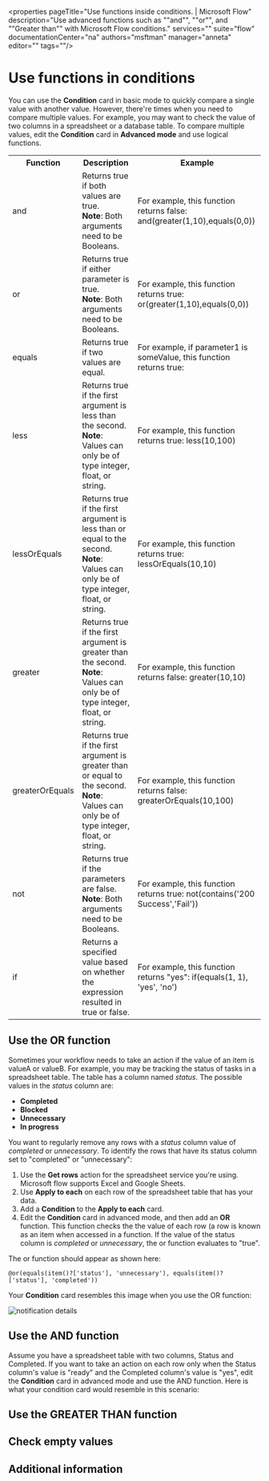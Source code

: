<properties
    pageTitle="Use functions inside conditions. | Microsoft Flow"
    description="Use advanced functions such as ""and"", ""or"", and ""Greater than"" with Microsoft Flow conditions."
    services=""
    suite="flow"
    documentationCenter="na"
    authors="msftman"
    manager="anneta"
    editor=""
    tags=""/>

<tags
    ms.service="flow"
    ms.devlang="na"
    ms.topic="article"
    ms.tgt_pltfrm="na"
    ms.workload="na"
    ms.date="06/19/2017"
    ms.author="deonhe"/>

# Use functions in conditions

You can use the **Condition** card in basic mode to quickly compare a single value with another value. However, there're times when you need to compare multiple values. For example, you may want to check the value of two columns in a spreadsheet or a database table. To compare multiple values, edit the **Condition** card in **Advanced mode** and use logical functions.

<table>
<tr>
    <th>Function</th>
    <th>Description</th>
    <th>Example</th>
</tr>
<tr>
    <td>and</td>
    <td>Returns true if both values are true.<br><b>Note</b>: Both arguments need to be Booleans.</td>
    <td>For example, this function returns false:
and(greater(1,10),equals(0,0))</td>

</tr>
<tr>
    <td>or</td>
    <td>Returns true if either parameter is true. <br><b>Note</b>: Both arguments need to be Booleans.</td>
    <td>For example, this function returns true:
or(greater(1,10),equals(0,0))</td>

</tr>
<tr>
    <td>equals</td>
    <td>Returns true if two values are equal.</td>
    <td>For example, if parameter1 is someValue, this function returns true:</td>

</tr>
<tr>
    <td>less</td>
    <td>Returns true if the first argument is less than the second. <br><b>Note</b>: Values can only be of type integer, float, or string.</td>
    <td>For example, this function returns true:
less(10,100)</td>
</tr>
<tr>
    <td>lessOrEquals</td>
    <td>Returns true if the first argument is less than or equal to the second. <br><b>Note</b>: Values can only be of type integer, float, or string.</td>
    <td>For example, this function returns true:
lessOrEquals(10,10)</td>
</tr>
<tr>
    <td>greater</td>
    <td>Returns true if the first argument is greater than the second. <br><b>Note</b>: Values can only be of type integer, float, or string.</td>
    <td>For example, this function returns false:
greater(10,10)</td>
</tr>
<tr>
    <td>greaterOrEquals</td>
    <td>Returns true if the first argument is greater than or equal to the second. <br><b>Note</b>: Values can only be of type integer, float, or string.</td>
    <td>For example, this function returns false:
greaterOrEquals(10,100)</td>
</tr>
<tr>
    <td>not</td>
    <td>Returns true if the parameters are false. <br><b>Note</b>: Both arguments need to be Booleans.</td>
    <td>For example, this function returns true:
not(contains('200 Success','Fail'))</td>
</tr>
<tr>
    <td>if</td>
    <td>Returns a specified value based on whether the expression resulted in true or false.</td>
    <td>For example, this function returns "yes":
if(equals(1, 1), 'yes', 'no')</td>
</tr>
</table>


## Use the OR function

Sometimes your workflow needs to take an action if the value of an item is valueA or valueB. For example, you may be tracking the status of tasks in a spreadsheet table. The table has a column named *status*. The possible values in the *status* column are:

- **Completed**
- **Blocked**
- **Unnecessary**
- **In progress**

You want to regularly remove any rows with a *status* column value of *completed* or *unnecessary*. To identify the rows that have its status column set to "completed" or "unnecessary":

1. Use the **Get rows** action for the spreadsheet service you're using. Microsoft flow supports Excel and Google Sheets.
1. Use **Apply to each** on each row of the spreadsheet table that has your data.
1. Add a **Condition** to the **Apply to each** card.
1. Edit the **Condition** card in advanced mode, and then add an **OR** function. This function checks the the value of each row (a row is known as an item when accessed in a function. If the value of the status column is *completed* or *unnecessary*, the or function evaluates to "true".

The or function should appear as shown here:

````@or(equals(item()?['status'], 'unnecessary'), equals(item()?['status'], 'completed'))````

Your **Condition** card resembles this image when you use the OR function:

   ![notification details](./media/use-functions-in-conditions/or-function.png)

## Use the AND function

Assume you have a spreadsheet table with two columns, Status and Completed. If you want to take an action on each row only when the Status column's value is "ready" and the Completed column's value is "yes", edit the **Condition** card in advanced mode and use the AND function. Here is what your condition card would resemble in this scenario:

<!--fix image 

   ![notification details](./media/use-functions-in-conditions/and-function.png)

-->


## Use the GREATER THAN function

## Check empty values

## Additional information